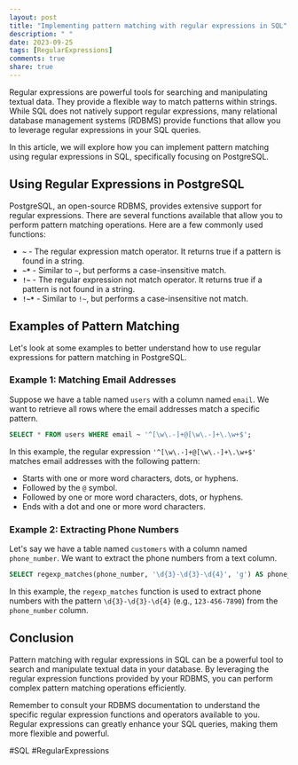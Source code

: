 ```yaml
---
layout: post
title: "Implementing pattern matching with regular expressions in SQL"
description: " "
date: 2023-09-25
tags: [RegularExpressions]
comments: true
share: true
---
```


Regular expressions are powerful tools for searching and manipulating textual data. They provide a flexible way to match patterns within strings. While SQL does not natively support regular expressions, many relational database management systems (RDBMS) provide functions that allow you to leverage regular expressions in your SQL queries.

In this article, we will explore how you can implement pattern matching using regular expressions in SQL, specifically focusing on PostgreSQL.

## Using Regular Expressions in PostgreSQL

PostgreSQL, an open-source RDBMS, provides extensive support for regular expressions. There are several functions available that allow you to perform pattern matching operations. Here are a few commonly used functions:

- **`~`** - The regular expression match operator. It returns true if a pattern is found in a string.
- **`~*`** - Similar to `~`, but performs a case-insensitive match.
- **`!~`** - The regular expression not match operator. It returns true if a pattern is not found in a string.
- **`!~*`** - Similar to `!~`, but performs a case-insensitive not match.

## Examples of Pattern Matching

Let's look at some examples to better understand how to use regular expressions for pattern matching in PostgreSQL.

### Example 1: Matching Email Addresses

Suppose we have a table named `users` with a column named `email`. We want to retrieve all rows where the email addresses match a specific pattern.

```sql
SELECT * FROM users WHERE email ~ '^[\w\.-]+@[\w\.-]+\.\w+$';
```

In this example, the regular expression `'^[\w\.-]+@[\w\.-]+\.\w+$'` matches email addresses with the following pattern:

- Starts with one or more word characters, dots, or hyphens.
- Followed by the `@` symbol.
- Followed by one or more word characters, dots, or hyphens.
- Ends with a dot and one or more word characters.

### Example 2: Extracting Phone Numbers

Let's say we have a table named `customers` with a column named `phone_number`. We want to extract the phone numbers from a text column.

```sql
SELECT regexp_matches(phone_number, '\d{3}-\d{3}-\d{4}', 'g') AS phone_numbers FROM customers;
```

In this example, the `regexp_matches` function is used to extract phone numbers with the pattern `\d{3}-\d{3}-\d{4}` (e.g., `123-456-7890`) from the `phone_number` column.

## Conclusion

Pattern matching with regular expressions in SQL can be a powerful tool to search and manipulate textual data in your database. By leveraging the regular expression functions provided by your RDBMS, you can perform complex pattern matching operations efficiently.

Remember to consult your RDBMS documentation to understand the specific regular expression functions and operators available to you. Regular expressions can greatly enhance your SQL queries, making them more flexible and powerful.

#SQL #RegularExpressions